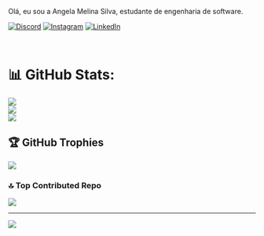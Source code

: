 
Olá, eu sou a Angela Melina Silva, estudante de engenharia de software.

[![Discord](https://img.shields.io/badge/Discord-%237289DA.svg?logo=discord&logoColor=white)](https://discord.gg/YYD7nHk9ux) [![Instagram](https://img.shields.io/badge/Instagram-%23E4405F.svg?logo=Instagram&logoColor=white)](https://instagram.com/https://www.instagram.com/techmoment_/) [![LinkedIn](https://img.shields.io/badge/LinkedIn-%230077B5.svg?logo=linkedin&logoColor=white)](https://linkedin.com/in/https://www.linkedin.com/in/angela-m-s-400124189/) 

<div style="display: inline_block"><br>
 <i class="devicon-javascript-plain colored"></i>

</div> 

# 📊 GitHub Stats:
![](https://github-readme-stats.vercel.app/api?username=angelamsilva&theme=tokyonight&hide_border=false&include_all_commits=true&count_private=true)<br/>
![](https://github-readme-streak-stats.herokuapp.com/?user=angelamsilva&theme=tokyonight&hide_border=false)<br/>
![](https://github-readme-stats.vercel.app/api/top-langs/?username=angelamsilva&theme=tokyonight&hide_border=false&include_all_commits=true&count_private=true&layout=compact)

## 🏆 GitHub Trophies
![](https://github-profile-trophy.vercel.app/?username=angelamsilva&theme=radical&no-frame=false&no-bg=true&margin-w=4)

### 🔝 Top Contributed Repo
![](https://github-contributor-stats.vercel.app/api?username=angelamsilva&limit=5&theme=tokyonight&combine_all_yearly_contributions=true)

---
[![](https://visitcount.itsvg.in/api?id=angelamsilva&icon=9&color=1)](https://visitcount.itsvg.in)

<!-- Proudly created with GPRM ( https://gprm.itsvg.in ) -->

